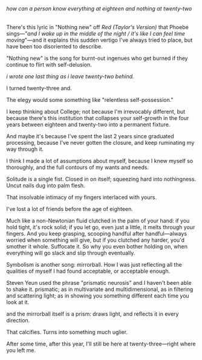 ###### how can a person know everything at eighteen and nothing at twenty-two




There's this lyric in "Nothing new" off *Red (Taylor's Version)* that Phoebe sings—"*and I wake up in the middle of the night / it's like I can feel time moving*"—and it explains this sudden vertigo I've always tried to place, but have been too disoriented to describe. 


"Nothing new" is the song for burnt-out ingenues who get burned if they continue to flirt with self-delusion.


*i wrote one last thing as i leave twenty-two behind.* 

I turned twenty-three and. 

The elegy would some something like "relentless self-possession." 





I keep thinking about College; not because I'm irrevocably different, but because there's this institution that collapses your self-growth in the four years between eighteen and twenty-two into a permanent fixture.

And maybe it's because I've spent the last 2 years since graduated processing, because I've never gotten the closure, and keep ruminating my way through it. 



I think I made a lot of assumptions about myself, because I knew myself so thoroughly, and the full contours of my wants and needs. 

Solitude is a single fist. Closed in on itself; squeezing hard into nothingness. Uncut nails dug into palm flesh. 



That insolvable intimacy of my fingers interlaced with yours. 


I've lost a lot of friends before the age of eighteen. 

Much like a non-Newtonian fluid clutched in the palm of your hand: if you hold tight, it's rock solid; if you let go, even just a little, it melts through your fingers. And you keep grasping, scooping handful after handful—always worried when something will give, but if you clutched any harder, you'd smother it whole. Suffocate it. So why you even bother holding on, when everything will go slack and slip through eventually.



Symbolism is another song: mirrorball. How I was just reflecting all the qualities of myself I had found acceptable, or acceptable enough.


Steven Yeun used the phrase "prismatic neurosis" and I haven't been able to shake it. prismatic; as in multivariate and multidimensional, as in filtering and scattering light; as in showing you something different each time you look at it. 


and the mirrorball itself is a prism: draws light, and reflects it in every direction. 


That calcifies. Turns into something much uglier.



After some time, after this year, I'll still be here at twenty-three—right where you left me.